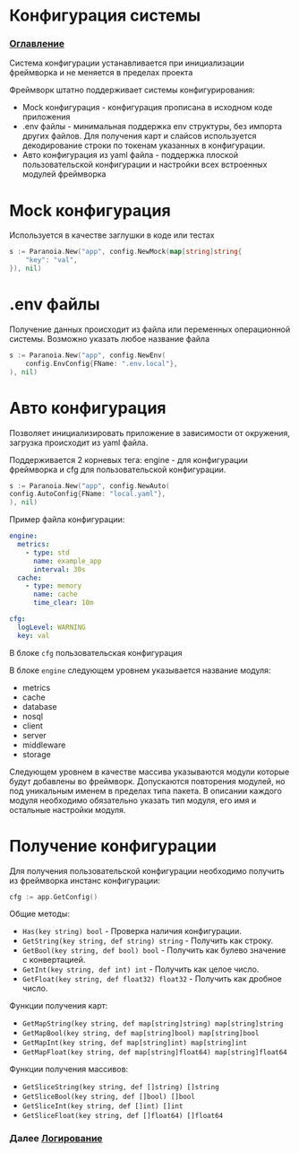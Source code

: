 # Конфигурация системы

### [Оглавление](./index.md)

Система конфигурации устанавливается при инициализации фреймворка и не меняется в пределах проекта

Фреймворк штатно поддерживает системы конфигурирования:
- Mock конфигурация - конфигурация прописана в исходном коде приложения
- .env файлы - минимальная поддержка env структуры, без импорта других файлов. Для получения карт и слайсов используется декодирование строки по токенам указанных в конфигурации.
- Авто конфигурация из yaml файла - поддержка плоской пользовательской конфигурации и настройки всех встроенных модулей фреймворка

# Mock конфигурация

Используется в качестве заглушки в коде или тестах

```go
s := Paranoia.New("app", config.NewMock(map[string]string{
	"key": "val",
}), nil)
```

# .env файлы

Получение данных происходит из файла или переменных операционной системы. Возможно указать любое название файла

```go
s := Paranoia.New("app", config.NewEnv(
	config.EnvConfig{FName: ".env.local"},
), nil)
```

# Авто конфигурация

Позволяет инициализировать приложение в зависимости от окружения, загрузка происходит из yaml файла. 

Поддерживается 2 корневых тега: engine - для конфигурации фреймворка и cfg для пользовательской конфигурации.

```go
s := Paranoia.New("app", config.NewAuto(
config.AutoConfig{FName: "local.yaml"},
), nil)
```

Пример файла конфигурации:

```yaml
engine:
  metrics:
    - type: std
      name: example_app
      interval: 30s
  cache:
    - type: memory
      name: cache
      time_clear: 10m

cfg:
  logLevel: WARNING
  key: val
```

В блоке `cfg` пользовательская конфигурация

В блоке `engine` следующем уровнем указывается название модуля:
- metrics
- cache
- database
- nosql
- client
- server
- middleware
- storage

Следующем уровнем в качестве массива указываются модули которые будут добавлены во фреймворк. Допускаются повторения модулей, но под уникальным именем в пределах типа пакета.
В описании каждого модуля необходимо обязательно указать тип модуля, его имя и остальные настройки модуля.

# Получение конфигурации

Для получения пользовательской конфигурации необходимо получить из фреймворка инстанс конфигурации:

```go
cfg := app.GetConfig()
```

Общие методы:

- `Has(key string) bool` - Проверка наличия конфигурации.
- `GetString(key string, def string) string` - Получить как строку.
- `GetBool(key string, def bool) bool` - Получить как булево значение с конвертацией.
- `GetInt(key string, def int) int` - Получить как целое число.
- `GetFloat(key string, def float32) float32` - Получить как дробное число.

Функции получения карт:

- `GetMapString(key string, def map[string]string) map[string]string`
- `GetMapBool(key string, def map[string]bool) map[string]bool`
- `GetMapInt(key string, def map[string]int) map[string]int`
- `GetMapFloat(key string, def map[string]float64) map[string]float64`

Функции получения массивов:

- `GetSliceString(key string, def []string) []string`
- `GetSliceBool(key string, def []bool) []bool`
- `GetSliceInt(key string, def []int) []int`
- `GetSliceFloat(key string, def []float64) []float64`

### Далее [Логирование](./logger.md)